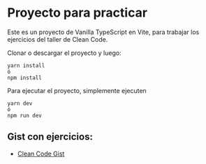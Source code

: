 # Proyecto para practicar

Este es un proyecto de Vanilla TypeScript en Vite, para trabajar los ejercicios del taller de Clean Code.

Clonar o descargar el proyecto y luego:

```
yarn install
ó
npm install
```

Para ejecutar el proyecto, simplemente ejecuten
```
yarn dev
ó
npm run dev
```

## Gist con ejercicios:
* [Clean Code Gist](https://gist.github.com/jgdiaz19/e49a1bfa1d05e818d240f3bd3d61f1db)